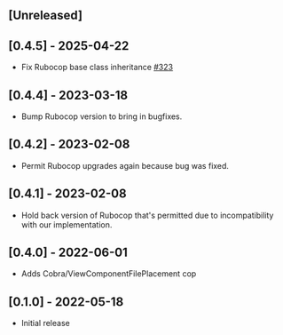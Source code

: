 ## [Unreleased]

## [0.4.5] - 2025-04-22

- Fix Rubocop base class inheritance [#323](https://github.com/powerhome/power-tools/pull/323)

## [0.4.4] - 2023-03-18

- Bump Rubocop version to bring in bugfixes.

## [0.4.2] - 2023-02-08

- Permit Rubocop upgrades again because bug was fixed.

## [0.4.1] - 2023-02-08

- Hold back version of Rubocop that's permitted due to incompatibility with our implementation.

## [0.4.0] - 2022-06-01

- Adds Cobra/ViewComponentFilePlacement cop

## [0.1.0] - 2022-05-18

- Initial release
